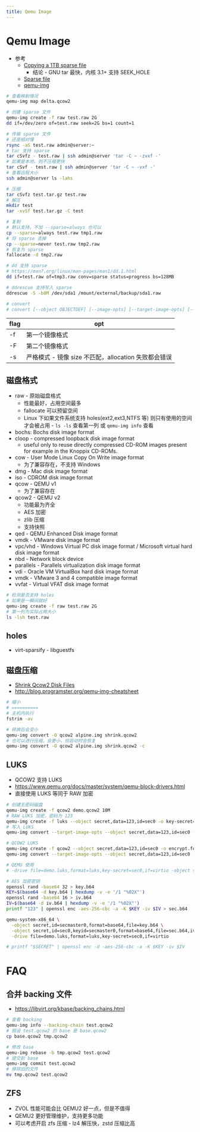 ```yaml
---
title: Qemu Image
---
```


# Qemu Image

- 参考
  - [Copying a 1TB sparse file](https://stackoverflow.com/questions/13252682)
    - 结论 - GNU tar 最快，内核 3.1+ 支持 SEEK_HOLE
  - [Sparse file](https://wiki.archlinux.org/index.php/sparse_file)
  - [qemu-img](https://qemu.weilnetz.de/doc/7.0/tools/qemu-img.html)

```bash
# 查看映射情况
qemu-img map delta.qcow2

# 创建 sparse 文件
qemu-img create -f raw test.raw 2G
dd if=/dev/zero of=test.raw seek=2G bs=1 count=1

# 传输 sparse 文件
# 还是相对慢
rsync -aS test.raw admin@server:~
# tar 支持 sparse
tar cSvfz - test.raw | ssh admin@server 'tar -C ~ -zvxf -'
# 如果是本地，则不压缩更快
tar cSvf - test.raw | ssh admin@server 'tar -C ~ -vxf -'
# 查看远程大小
ssh admin@server ls -lahs

# 压缩
tar cSvfz test.tar.gz test.raw
# 解压
mkdir test
tar -xvSf test.tar.gz -C test

# 复制
# 默认支持，不加 --sparse=always 也可以
cp --sparse=always test.raw tmp1.raw
# 将 sparse 去掉
cp --sparse=never test.raw tmp2.raw
# 恢复为 sparse
fallocate -d tmp2.raw

# dd 支持 sparse
# https://man7.org/linux/man-pages/man1/dd.1.html
dd if=test.raw of=tmp3.raw conv=sparse status=progress bs=128MB

# ddrescue 支持写入 sparse
ddrescue -S -b8M /dev/sda1 /mount/external/backup/sda1.raw

# convert
# convert [--object OBJECTDEF] [--image-opts] [--target-image-opts] [--target-is-zero] [--bitmaps] [-U] [-C] [-c] [-p] [-q] [-n] [-f FMT] [-t CACHE] [-T SRC_CACHE] [-O OUTPUT_FMT] [-B BACKING_FILE [-F BACKING_FMT]] [-o OPTIONS] [-l SNAPSHOT_PARAM] [-S SPARSE_SIZE] [-r RATE_LIMIT] [-m NUM_COROUTINES] [-W] [--salvage] FILENAME [FILENAME2 [...]] OUTPUT_FILENAME
```

| flag | opt                                                  |
| ---- | ---------------------------------------------------- |
| -f   | 第一个镜像格式                                       |
| -F   | 第二个镜像格式                                       |
| -s   | 严格模式 - 镜像 size 不匹配，allocation 失败都会错误 |

## 磁盘格式

- raw - 原始磁盘格式
  - 性能最好，占用空间最多
  - fallocate 可以预留空间
  - Linux 下如果文件系统支持 holes(ext2,ext3,NTFS 等) 则只有使用的空间才会被占用 - `ls -ls` 查看第一列 或 `qemu-img info` 查看
- bochs: Bochs disk image format
- cloop - compressed loopback disk image format
  - useful only to reuse directly compressed CD-ROM images present for example in the Knoppix CD-ROMs.
- cow - User Mode Linux Copy On Write image format
  - 为了兼容存在，不支持 Windows
- dmg - Mac disk image format
- iso - CDROM disk image format
- qcow - QEMU v1
  - 为了兼容存在
- qcow2 - QEMU v2
  - 功能最为齐全
  - AES 加密
  - zlib 压缩
  - 支持快照
- qed - QEMU Enhanced Disk image format
- vmdk - VMware disk image format
- vpc/vhd - Windows Virtual PC disk image format / Microsoft virtual hard disk image format
- nbd - Network block device
- parallels - Parallels virtualization disk image format
- vdi - Oracle VM VirtualBox hard disk image format
- vmdk - VMware 3 and 4 compatible image format
- vvfat - Virtual VFAT disk image format

```bash
# 检测是否支持 holes
# 如果是一瞬间就好
qemu-img create -f raw test.raw 2G
# 第一列为实际占用大小
ls -lsh test.raw
```

## holes

- virt-sparsify - libguestfs

## 磁盘压缩

- [Shrink Qcow2 Disk Files](https://pve.proxmox.com/wiki/Shrink_Qcow2_Disk_Files)
- http://blog.programster.org/qemu-img-cheatsheet

```bash
# 缩小
# ==========
# 主机内执行
fstrim -av

# 转换后会变小
qemu-img convert -O qcow2 alpine.img shrink.qcow2
# 也可以进行压缩，会更小，但启动时会恢复
qemu-img convert -O qcow2 alpine.img shrink.qcow2 -c
```

## LUKS

- QCOW2 支持 LUKS
- https://www.qemu.org/docs/master/system/qemu-block-drivers.html
- 直接使用 LUKS 等同于 RAW 加密

```bash
# 创建无密码磁盘
qemu-img create -f qcow2 demo.qcow2 10M
# RAW LUKS 加密，密码为 123
qemu-img create -f luks --object secret,data=123,id=sec0 -o key-secret=sec0 demo.luks 10M
# 写入 LUKS
qemu-img convert --target-image-opts --object secret,data=123,id=sec0 -f qcow2 demo.qcow2 -n driver=luks,file.filename=demo.luks,key-secret=sec0

# QCOW2 LUKS
qemu-img create -f qcow2 --object secret,data=123,id=sec0 -o encrypt.format=luks -o encrypt.key-secret=sec0 demo.luks 10M
qemu-img convert --target-image-opts --object secret,data=123,id=sec0 -f qcow2 demo.qcow2 -n driver=qcow2,file.filename=demo.luks,encrypt.key-secret=sec0

# QEMU 使用
# -drive file=demo.luks,format=luks,key-secret=sec0,if=virtio -object secret,data=123,id=sec0

# AES 加密密钥
openssl rand -base64 32 > key.b64
KEY=$(base64 -d key.b64 | hexdump -v -e '/1 "%02X"')
openssl rand -base64 16 > iv.b64
IV=$(base64 -d iv.b64 | hexdump -v -e '/1 "%02X"')
printf "123" | openssl enc -aes-256-cbc -a -K $KEY -iv $IV > sec.b64

qemu-system-x86_64 \
  -object secret,id=secmaster0,format=base64,file=key.b64 \
  -object secret,id=sec0,keyid=secmaster0,format=base64,file=sec.b64,iv=$(< iv.b64) \
  -drive file=demo.luks,format=luks,key-secret=sec0,if=virtio

# printf "$SECRET" | openssl enc -d -aes-256-cbc -a -K $KEY -iv $IV
```

# FAQ

## 合并 backing 文件

- https://libvirt.org/kbase/backing_chains.html

```bash
# 查看 backing
qemu-img info --backing-chain test.qcow2
# 假设 test.qcow2 的 base 是 base.qcow2
cp base.qcow2 tmp.qcow2

# 修改 base
qemu-img rebase -b tmp.qcow2 test.qcow2
# 提交到 base
qemu-img commit test.qcow2
# 移除旧的文件
mv tmp.qcow2 test.qcow2
```

## ZFS

- ZVOL 性能可能会比 QEMU2 好一点，但是不值得
- QEMU2 更好管理维护，支持更多功能
- 可以考虑开启 zfs 压缩 - lz4 解压快，zstd 压缩比高
